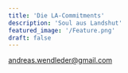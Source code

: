 ```yaml
---
title: 'Die LA-Commitments'
description: 'Soul aus Landshut'
featured_image: '/Feature.png'
draft: false
---
```


andreas.wendleder@gmail.com
